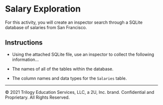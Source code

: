 # Salary Exploration

For this activity, you will create an inspector search through a SQLite database of salaries from San Francisco.

## Instructions 

  * Using the attached SQLite file, use an inspector to collect the following information...

  * The names of all of the tables within the database.

  * The column names and data types for the `Salaries` table.

--- 

© 2021 Trilogy Education Services, LLC, a 2U, Inc. brand. Confidential and Proprietary. All Rights Reserved.
